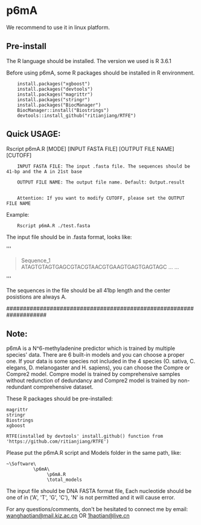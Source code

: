 # p6mA
We recommend to use it in linux platform.

## Pre-install
The R language should be installed. The version we used is R 3.6.1

Before using p6mA, some R packages should be installed in R environment.

        install.packages("xgboost")
        install.packages("devtools")
        install.packages("magrittr")
        install.packages("stringr")
        install.packages("BiocManager")
        BiocManager::install("Biostrings")
        devtools::install_github("ritianjiang/RTFE")


## Quick USAGE: 
Rscript p6mA.R \[MODE\] \[INPUT FASTA FILE\] \[OUTPUT FILE NAME\] \[CUTOFF\]
     
        INPUT FASTA FILE: The input .fasta file. The sequences should be 41-bp and the A in 21st base
        
        OUTPUT FILE NAME: The output file name. Default: Output.result
        

        Attention: If you want to modify CUTOFF, please set the OUTPUT FILE NAME

Example: 

        Rscript p6mA.R ./test.fasta

The input file should be in .fasta format, looks like:

'''
>Sequence_1
ATAGTGTAGTGAGCGTACGTAACGTGAAGTGAGTGAGTAGC
... ...

'''

The sequences in the file should be all 41bp length and the center posistions are always A.

####################################################################

## Note:

p6mA is a N^6-methyladenine predictor which is trained by multiple species' data. There are 6 built-in models and you can choose a proper one. If your data is some species not included in the 4 species (O. sativa, C. elegans, D. melanogaster and H. sapiens), you can choose the Compre or Compre2 model. Compre model is trained by comprehensive samples without redunction of dedundancy and Compre2 model is trained by non-redundant comprehensive dataset.

These R packages should be pre-installed:

    magrittr
    stringr
    Biostrings
    xgboost

    RTFE(installed by devtools' install.github() function from 'https://github.com/ritianjiang/RTFE')

Please put the p6mA.R script and Models folder in the same path, like:

    ~\Software\
              \p6mA\
                   \p6mA.R
                   \total_models

The input file should be DNA FASTA format file, Each nucleotide should be one of in ('A', 'T', 'G', 'C'), 'N' is not permitted and it will cause error.

For any questions/comments, don't be hesitated to connect me by email: wanghaotian@mail.kiz.ac.cn OR 1haotian@live.cn
